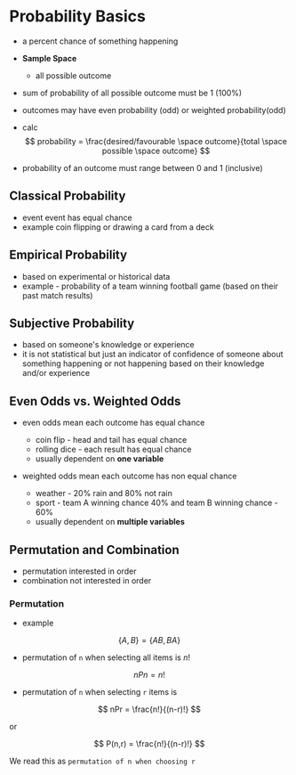 # Probability Basics

* a percent chance of something happening
* **Sample Space**
  * all possible outcome
* sum of probability of all possible outcome must be 1 (100%)
* outcomes may have even probability (odd) or weighted probability(odd)

* calc
$$
    probability = \frac{desired/favourable \space outcome}{total \space possible \space outcome}
$$

* probability of an outcome must range between 0 and 1 (inclusive)

## Classical Probability

* event event has equal chance
* example coin flipping or drawing a card from a deck


## Empirical Probability

* based on experimental or historical data
* example - probability of a team winning football game (based on their past match results)


## Subjective Probability

* based on someone's knowledge or experience
* it is not statistical but just an indicator of confidence of someone about something happening or not happening based on their knowledge and/or experience

## Even Odds vs. Weighted Odds

* even odds mean each outcome has equal chance
  * coin flip - head and tail has equal chance
  * rolling dice - each result has equal chance
  * usually dependent on **one variable**

* weighted odds mean each outcome has non equal chance
  * weather - 20% rain and 80% not rain
  * sport - team A winning chance 40% and team B winning chance - 60%
  * usually dependent on **multiple variables**

## Permutation and Combination

* permutation interested in order
* combination not interested in order

### Permutation

* example

$$
\{A,B\} = \{AB,BA\}
$$

* permutation of `n` when selecting all items is $n!$

$$
nPn = n!
$$

* permutation of `n` when selecting `r` items is

$$
nPr = \frac{n!}{(n-r)!}
$$

or

$$
P(n,r) = \frac{n!}{(n-r)!}
$$

We read this as `permutation of n when choosing r`
